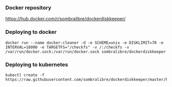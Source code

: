 
### Docker repository
https://hub.docker.com/r/sombralibre/dockerdiskkeeper/

### Deploying to docker
```
docker run --name docker-cleaner -d -e SCHEME=unix -e DISKLIMIT=70 -e INTERVAL=18000 -e TARGETFS="/checkfs" -v /:/checkfs -v /var/run/docker.sock:/var/run/docker.sock sombralibre/dockerdiskkeeper
```

### Deploying to kubernetes
```
kubectl create -f https://raw.githubusercontent.com/sombralibre/dockerdiskkeeper/master/kubernetes/DaemonSet.yaml
```
